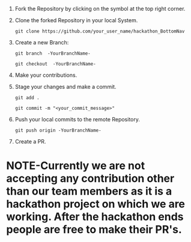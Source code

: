 1. Fork the Repository by clicking on the symbol at the top right corner.

2. Clone the forked Repository in your local System.


   ```git clone https://github.com/your_user_name/hackathon_BottomNav```


3. Create a new Branch:


   ```git branch  -YourBranchName-```
   
   
   ```git checkout  -YourBranchName-```

4. Make your contributions.

5. Stage your changes and make a commit.


   ```git add .```
   
   
   ```git commit -m "<your_commit_message>"```
   

6. Push your local commits to the remote Repository.


   ```git push origin -YourBranchName-```

7. Create a PR.

# NOTE-Currently we are not accepting any contribution other than our team members as it is a hackathon project on which we are working. After the hackathon ends people are free to make their PR's.  
